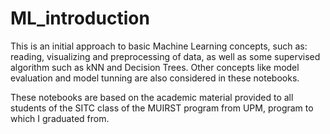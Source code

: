 # ML_introduction
This is an initial approach to basic Machine Learning concepts, such as: reading, visualizing and preprocessing of data, as well as some supervised algorithm such as kNN and Decision Trees. Other concepts like model evaluation and model tunning are also considered in these notebooks. 

These notebooks are based on the academic material provided to all students of the SITC class of the MUIRST program from UPM, program to which I graduated from.
